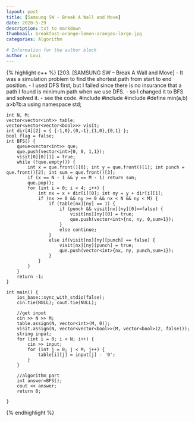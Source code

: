```yaml
---
layout: post
title: [Samsung SW - Break A Wall and Move]
date: 2020-5-29
description: txt to markdown
thumbnail: breakfast-orange-lemon-oranges-large.jpg
categories: Algorithm

# Information for the author block
author : Loui
---
```


{% highlight c++ %}
	﻿[203. [SAMSUNG SW – Break A Wall and Move]
	- It was a simulation problem to find the shortest path from start to end position.
	- I used DFS first, but I failed since there is no insurance that a path I found is minimum path when we use DFS.
	- so I changed it to BFS and solved it.
	- see the code.
	#include<iostream>
	#include<vector>
	#include<queue>
	#define min(a,b) a>b?b:a
	using namespace std;
	
	int N, M;
	vector<vector<int>> table;
	vector<vector<vector<bool>>> visit;
	int dir[4][2] = { {-1,0},{0,-1},{1,0},{0,1} };
	bool flag = false;
	int BFS() {
		queue<vector<int>> que;
		que.push(vector<int>{0, 0, 1,1});
		visit[0][0][1] = true;
		while (!que.empty()) {
			int x = que.front()[0]; int y = que.front()[1]; int punch = que.front()[2]; int sum = que.front()[3];
			if (x == N - 1 && y == M - 1) return sum;
			que.pop();
			for (int i = 0; i < 4; i++) {
				int nx = x + dir[i][0]; int ny = y + dir[i][1];
				if (nx >= 0 && ny >= 0 && nx < N && ny < M) {
					if (table[nx][ny] == 1) {
						if (punch && visit[nx][ny][0]==false) {
							visit[nx][ny][0] = true;
							que.push(vector<int>{nx, ny, 0,sum+1});
						}
						else continue;
					}
					else if(visit[nx][ny][punch] == false) {
						visit[nx][ny][punch] = true;
						que.push(vector<int>{nx, ny, punch,sum+1});
					}
				}
			}
		}
		return -1;
	}
	
	int main() {
		ios_base::sync_with_stdio(false);
		cin.tie(NULL); cout.tie(NULL);
	
		//get input
		cin >> N >> M;
		table.assign(N, vector<int>(M, 0));
		visit.assign(N, vector<vector<bool>>(M, vector<bool>(2, false)));
		string input;
		for (int i = 0; i < N; i++) {
			cin >> input;
			for (int j = 0; j < M; j++) {
				table[i][j] = input[j] - '0';
			}
		}
	
		//algorithm part
		int answer=BFS();
		cout << answer;
		return 0;
	
	}
	
	
{% endhighlight %}
